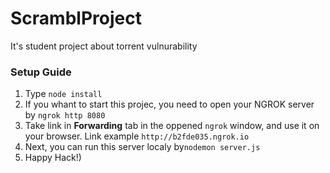 # ScramblProject
It's student project about torrent vulnurability

### Setup Guide
1. Type ``node install``
2. If you whant to start this projec, you need to open your NGROK server by ``ngrok http 8080``
3. Take link in **Forwarding** tab in the oppened ``ngrok`` window, and use it on your browser. Link example ``http://b2fde035.ngrok.io``
4. Next, you can run this server localy by``nodemon server.js``
5. Happy Hack!)
